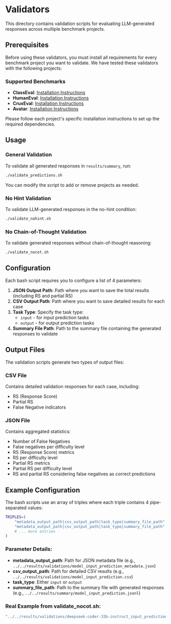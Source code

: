 # Validators

This directory contains validation scripts for evaluating LLM-generated responses across multiple benchmark projects.

## Prerequisites

Before using these validators, you must install all requirements for every benchmark project you want to validate. We have tested these validators with the following projects:

### Supported Benchmarks

- **ClassEval**: [Installation Instructions](https://github.com/FudanSELab/ClassEval)
- **HumanEval**: [Installation Instructions](https://github.com/openai/human-eval)
- **CruxEval**: [Installation Instructions](https://github.com/facebookresearch/cruxeval)
- **Avatar**: [Installation Instructions](https://github.com/wasiahmad/AVATAR)

Please follow each project's specific installation instructions to set up the required dependencies.

## Usage

### General Validation

To validate all generated responses in `results/summary`, run:

```bash
./validate_predictions.sh
```

You can modify the script to add or remove projects as needed.

### No Hint Validation

To validate LLM-generated responses in the no-hint condition:

```bash
./validate_nohint.sh
```

### No Chain-of-Thought Validation

To validate generated responses without chain-of-thought reasoning:

```bash
./validate_nocot.sh
```

## Configuration

Each bash script requires you to configure a list of 4 parameters:

1. **JSON Output Path**: Path where you want to save the total results (including RS and partial RS)
2. **CSV Output Path**: Path where you want to save detailed results for each case
3. **Task Type**: Specify the task type:
   - `input` - for input prediction tasks
   - `output` - for output prediction tasks
4. **Summary File Path**: Path to the summary file containing the generated responses to validate

## Output Files

The validation scripts generate two types of output files:

### CSV File
Contains detailed validation responses for each case, including:
- RS (Response Score)
- Partial RS
- False Negative indicators

### JSON File
Contains aggregated statistics:
- Number of False Negatives
- False negatives per difficulty level
- RS (Response Score) metrics
- RS per difficulty level
- Partial RS metrics
- Partial RS per difficulty level
- RS and partial RS considering false negatives as correct predictions

## Example Configuration

The bash scripts use an array of triples where each triple contains 4 pipe-separated values:

```bash
TRIPLES=(
    "metadata_output_path|csv_output_path|task_type|summary_file_path"
    "metadata_output_path|csv_output_path|task_type|summary_file_path"
    # ... more entries
)
```

### Parameter Details:
- **metadata_output_path**: Path for JSON metadata file (e.g., `../../results/validations/model_input_prediction_metadata.json`)
- **csv_output_path**: Path for detailed CSV results (e.g., `../../results/validations/model_input_prediction.csv`)
- **task_type**: Either `input` or `output`
- **summary_file_path**: Path to the summary file with generated responses (e.g., `../../results/summary/model_input_prediction.jsonl`)

### Real Example from validate_nocot.sh:
```bash
"../../results/validations/deepseek-coder-33b-instruct_input_prediction_wocot_metadata.json|../../results/validations/deepseek-coder-33b-instruct_input_prediction_wocot.csv|input|../../results/summary/deepseek-coder-33b-instruct_input_prediction_wocot.jsonl"
```
